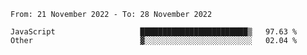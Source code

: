 <!--START_SECTION:waka-->

```text
From: 21 November 2022 - To: 28 November 2022

JavaScript                   ████████████████████████▒   97.63 %
Other                        ▓░░░░░░░░░░░░░░░░░░░░░░░░   02.04 %
```

<!--END_SECTION:waka-->

